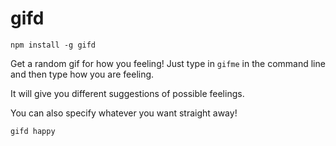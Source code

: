 # gifd

```
npm install -g gifd
```

Get a random gif for how you feeling!
Just type in `gifme` in the command line and then type how you are feeling.

It will give you different suggestions of possible feelings.

You can also specify whatever you want straight away!

```
gifd happy
```
